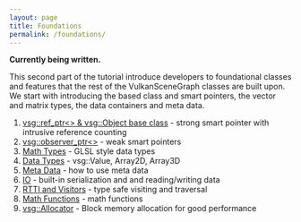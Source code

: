 ```yaml
---
layout: page
title: Foundations
permalink: /foundations/
---
```


**Currently being written.**

This second part of the tutorial introduce developers to foundational classes and features that the rest of the VulkanSceneGraph classes are built upon. We start with introducing the based class and smart pointers, the vector and matrix types, the data containers and meta data.

1. [vsg::ref_ptr<> & vsg::Object base class](Object_base_class_and_ref_ptr.md) - strong smart pointer with intrusive reference counting
1. [vsg::observer_ptr<>](observer_ptr.md) - weak smart pointers
1. [Math Types](MathTypes.md) - GLSL style data types
1. [Data Types](DataTypes.md) - vsg::Value, Array2D, Array3D
1. [Meta Data](MetaData.md) - how to use meta data
1. [IO](IO.md) - built-in serialization and and reading/writing data
1. [RTTI and Visitors](Visitors.md) - type safe visiting and traversal
1. [Math Functions](MathFunctionss.md) - math functions
1. [vsg::Allocator](Allocator.md) - Block memory allocation for good performance
